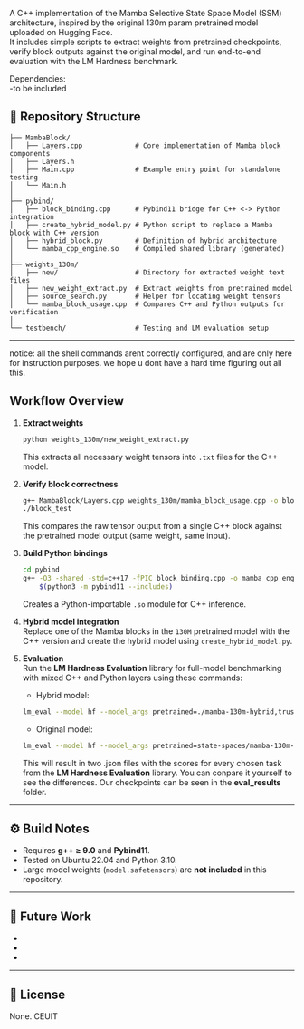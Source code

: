 A C++ implementation of the Mamba Selective State Space Model (SSM) architecture, inspired by the original 130m param pretrained model uploaded on Hugging Face.  
It includes simple scripts to extract weights from pretrained checkpoints, verify block outputs against the original model, and run end-to-end evaluation with the LM Hardness benchmark.

Dependencies:  
-to be included

## 📁 Repository Structure

```
├── MambaBlock/                
│   ├── Layers.cpp             # Core implementation of Mamba block components
│   ├── Layers.h
│   ├── Main.cpp               # Example entry point for standalone testing
│   └── Main.h
│
├── pybind/
│   ├── block_binding.cpp      # Pybind11 bridge for C++ <-> Python integration
│   ├── create_hybrid_model.py # Python script to replace a Mamba block with C++ version
│   ├── hybrid_block.py        # Definition of hybrid architecture
│   └── mamba_cpp_engine.so    # Compiled shared library (generated)
│
├── weights_130m/
│   ├── new/                   # Directory for extracted weight text files
│   ├── new_weight_extract.py  # Extract weights from pretrained model
│   ├── source_search.py       # Helper for locating weight tensors
│   └── mamba_block_usage.cpp  # Compares C++ and Python outputs for verification
│
└── testbench/                 # Testing and LM evaluation setup
```

---
notice: all the shell commands arent correctly configured, and are only here for instruction purposes.
we hope u dont have a hard time figuring out all this.

## Workflow Overview

1. **Extract weights**

   ```bash
   python weights_130m/new_weight_extract.py
   ```

   This extracts all necessary weight tensors into `.txt` files for the C++ model.

2. **Verify block correctness**

   ```bash
   g++ MambaBlock/Layers.cpp weights_130m/mamba_block_usage.cpp -o block_test
   ./block_test
   ```

   This compares the raw tensor output from a single C++ block against the pretrained model output (same weight, same input).

3. **Build Python bindings**

   ```bash
   cd pybind
   g++ -O3 -shared -std=c++17 -fPIC block_binding.cpp -o mamba_cpp_engine.so \
       $(python3 -m pybind11 --includes)
   ```

   Creates a Python-importable `.so` module for C++ inference.

4. **Hybrid model integration**  
   Replace one of the Mamba blocks in the `130M` pretrained model with the C++ version and create the hybrid model using `create_hybrid_model.py`.

5. **Evaluation**  
   Run the **LM Hardness Evaluation** library for full-model benchmarking with mixed C++ and Python layers using these commands:  
     
   - Hybrid model:
   ```bash
   lm_eval --model hf --model_args pretrained=./mamba-130m-hybrid,trust_remote_code=True --tasks lambada_openai,hellaswag,arc_easy,winogrande --device cuda:0 --batch_size auto --output_path ./eval_results/hybrid_130m
   ```
   - Original model:
   ```bash
   lm_eval --model hf --model_args pretrained=state-spaces/mamba-130m-hf,trust_remote_code=True --tasks lambada_openai,hellaswag,arc_easy,winogrande --device cuda:0 --batch_size auto --output_path ./eval_results/mamba-130m-h
   ```
   This will result in two .json files with the scores for every chosen task from the **LM Hardness Evaluation** library. You can conpare it yourself to see the differences. Our checkpoints can be seen in the **eval_results** folder.
   
---

## ⚙️ Build Notes

* Requires **g++ ≥ 9.0** and **Pybind11**.
* Tested on Ubuntu 22.04 and Python 3.10.
* Large model weights (`model.safetensors`) are **not included** in this repository.

---

## 🧩 Future Work

* 
* 
* 

---

## 📜 License

None.
CEUIT
